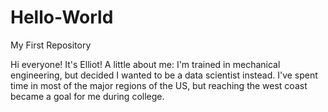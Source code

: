 # Hello-World
My First Repository

Hi everyone! It's Elliot!
A little about me: I'm trained in mechanical engineering, but decided I wanted to be a data scientist instead.
I've spent time in most of the major regions of the US, but reaching the west coast became a goal for me during college.
